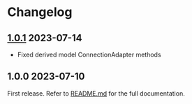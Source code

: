 # Changelog

## [1.0.1](https://github.com/moku-io/activerecord-model_inheritance/compare/1.0.0...1.0.1) 2023-07-14

- Fixed derived model ConnectionAdapter methods

## 1.0.0 2023-07-10

First release. Refer to [README.md](README.md) for the full documentation.
